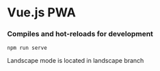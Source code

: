 # Vue.js PWA

### Compiles and hot-reloads for development
```
npm run serve
```

Landscape mode is located in landscape branch